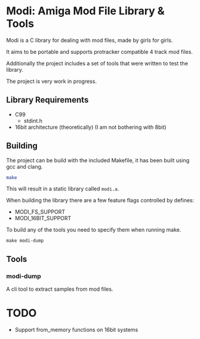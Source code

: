 # Modi: Amiga Mod File Library & Tools

Modi is a C library for dealing with mod files, made by girls for girls.

It aims to be portable and supports protracker compatible 4 track mod files.

Additionally the project includes a set of tools that were written to test the
library.

The project is very work in progress.

## Library Requirements

- C99
  - stdint.h
- 16bit architecture (theoretically) (I am not bothering with 8bit)

## Building

The project can be build with the included Makefile, it has been built using gcc
and clang.

```bash
make
```

This will result in a static library called `modi.a`.

When building the library there are a few feature flags controlled by defines:

- MODI_FS_SUPPORT
- MODI_16BIT_SUPPORT

To build any of the tools you need to specify them when running make.

```
make modi-dump
```

## Tools

### modi-dump

A cli tool to extract samples from mod files.

# TODO

- Support from_memory functions on 16bit systems
